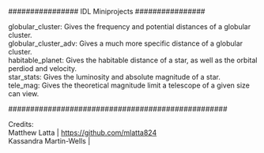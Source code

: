 ################ IDL Miniprojects ################

globular_cluster: Gives the frequency and potential distances of a globular cluster. <br>
globular_cluster_adv: Gives a much more specific distance of a globular cluster.<br>
habitable_planet: Gives the habitable distance of a star, as well as the orbital perdiod and velocity.<br>
star_stats: Gives the luminosity and absolute magnitude of a star.<br>
tele_mag: Gives the theoretical magnitude limit a telescope of a given size can view.<br>

##################################################

Credits:<br>
Matthew Latta | https://github.com/mlatta824 <br>
Kassandra Martin-Wells |
